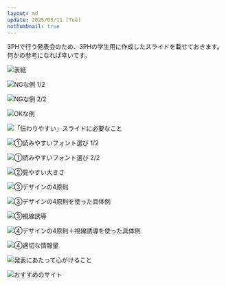 ```yaml
---
layout: md
update: 2025/03/11 (Tue)
nothumbnail: true
---
```



3PHで行う発表会のため、3PHの学生用に作成したスライドを載せておきます。  
何かの参考になれば幸いです。



![表紙](cover.png "max-width=1000px 表紙")

![NGな例 1/2](1.png "max-width=1000px NGな例 1/2")

![NGな例 2/2](2.png "max-width=1000px NGな例 2/2")

![OKな例](3.png "max-width=1000px OKな例")

![「伝わりやすい」スライドに必要なこと](4.png "max-width=1000px 「伝わりやすい」スライドに必要なこと")

![①読みやすいフォント選び 1/2](5.png "max-width=1000px ①読みやすいフォント選び 1/2")

![①読みやすいフォント選び 2/2](6.png "max-width=1000px ①読みやすいフォント選び 2/2")

![②見やすい大きさ](7.png "max-width=1000px ②見やすい大きさ")

![③デザインの4原則](8.png "max-width=1000px ③デザインの4原則")

![③デザインの4原則を使った具体例](9.png "max-width=1000px ③デザインの4原則を使った具体例")

![③視線誘導](10.png "max-width=1000px ③視線誘導")

![④デザインの4原則＋視線誘導を使った具体例](11.png "max-width=1000px ④デザインの4原則＋視線誘導を使った具体例")

![④適切な情報量](12.png "max-width=1000px ④適切な情報量")

![発表にあたって心がけること](13.png "max-width=1000px 発表にあたって心がけること")

![おすすめのサイト](14.png "max-width=1000px おすすめのサイト")
